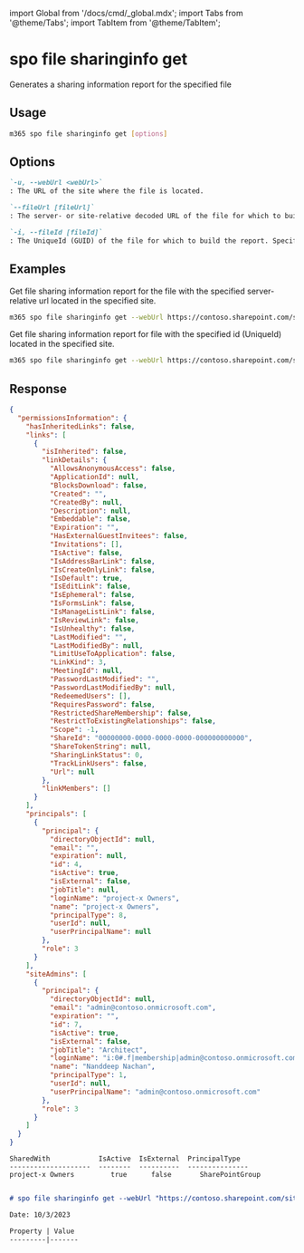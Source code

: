 <!-- DISCLAIMER: All secrets, passwords, and sensitive values in this document are examples only and not real credentials. -->
import Global from '/docs/cmd/_global.mdx';
import Tabs from '@theme/Tabs';
import TabItem from '@theme/TabItem';

# spo file sharinginfo get

Generates a sharing information report for the specified file

## Usage

```sh
m365 spo file sharinginfo get [options]
```

## Options

```md definition-list
`-u, --webUrl <webUrl>`
: The URL of the site where the file is located.

`--fileUrl [fileUrl]`
: The server- or site-relative decoded URL of the file for which to build the report. Specify either `fileUrl` or `fileId` but not both.

`-i, --fileId [fileId]`
: The UniqueId (GUID) of the file for which to build the report. Specify either `fileUrl` or `fileId` but not both.
```

<Global />

## Examples

Get file sharing information report for the file with the specified server-relative url located in the specified site.

```sh
m365 spo file sharinginfo get --webUrl https://contoso.sharepoint.com/sites/project-x --fileUrl "/sites/M365CLI/Shared Documents/SharedFile.docx"
```

Get file sharing information report for file with the specified id (UniqueId) located in the specified site.

```sh
m365 spo file sharinginfo get --webUrl https://contoso.sharepoint.com/sites/project-x --fileId "b2307a39-e878-458b-bc90-03bc578531d6"
```

## Response

<Tabs>
  <TabItem value="JSON">

  ```json
  {
    "permissionsInformation": {
      "hasInheritedLinks": false,
      "links": [
        {
          "isInherited": false,
          "linkDetails": {
            "AllowsAnonymousAccess": false,
            "ApplicationId": null,
            "BlocksDownload": false,
            "Created": "",
            "CreatedBy": null,
            "Description": null,
            "Embeddable": false,
            "Expiration": "",
            "HasExternalGuestInvitees": false,
            "Invitations": [],
            "IsActive": false,
            "IsAddressBarLink": false,
            "IsCreateOnlyLink": false,
            "IsDefault": true,
            "IsEditLink": false,
            "IsEphemeral": false,
            "IsFormsLink": false,
            "IsManageListLink": false,
            "IsReviewLink": false,
            "IsUnhealthy": false,
            "LastModified": "",
            "LastModifiedBy": null,
            "LimitUseToApplication": false,
            "LinkKind": 3,
            "MeetingId": null,
            "PasswordLastModified": "",
            "PasswordLastModifiedBy": null,
            "RedeemedUsers": [],
            "RequiresPassword": false,
            "RestrictedShareMembership": false,
            "RestrictToExistingRelationships": false,
            "Scope": -1,
            "ShareId": "00000000-0000-0000-0000-000000000000",
            "ShareTokenString": null,
            "SharingLinkStatus": 0,
            "TrackLinkUsers": false,
            "Url": null
          },
          "linkMembers": []
        }
      ],
      "principals": [
        {
          "principal": {
            "directoryObjectId": null,
            "email": "",
            "expiration": null,
            "id": 4,
            "isActive": true,
            "isExternal": false,
            "jobTitle": null,
            "loginName": "project-x Owners",
            "name": "project-x Owners",
            "principalType": 8,
            "userId": null,
            "userPrincipalName": null
          },
          "role": 3
        }
      ],
      "siteAdmins": [
        {
          "principal": {
            "directoryObjectId": null,
            "email": "admin@contoso.onmicrosoft.com",
            "expiration": "",
            "id": 7,
            "isActive": true,
            "isExternal": false,
            "jobTitle": "Architect",
            "loginName": "i:0#.f|membership|admin@contoso.onmicrosoft.com",
            "name": "Nanddeep Nachan",
            "principalType": 1,
            "userId": null,
            "userPrincipalName": "admin@contoso.onmicrosoft.com"
          },
          "role": 3
        }
      ]
    }
  }
  ```

  </TabItem>
  <TabItem value="Text">

  ```text
  SharedWith            IsActive  IsExternal  PrincipalType
  --------------------  --------  ----------  ---------------
  project-x Owners         true      false       SharePointGroup
  ```

  </TabItem>
  <TabItem value="CSV">

  ```csv
  ```

  </TabItem>
  <TabItem value="Markdown">

  ```md
  # spo file sharinginfo get --webUrl "https://contoso.sharepoint.com/sites/project-x" --fileUrl "/Shared Documents/logo.jpg"

  Date: 10/3/2023

  Property | Value
  ---------|-------
  ```

  </TabItem>
</Tabs>
